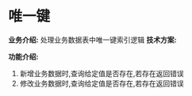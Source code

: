 # 唯一键
**业务介绍:**
处理业务数据表中唯一键索引逻辑
**技术方案:**

**功能介绍:**
1. 新增业务数据时,查询给定值是否存在,若存在返回错误
2. 修改业务数据时,查询给定值是否存在,若存在返回错误

